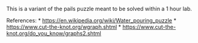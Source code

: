 This is a variant of the pails puzzle meant to be solved within a 1 hour lab.


References:
    * https://en.wikipedia.org/wiki/Water_pouring_puzzle
    * https://www.cut-the-knot.org/wgraph.shtml
    * https://www.cut-the-knot.org/do_you_know/graphs2.shtml
